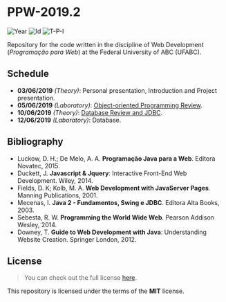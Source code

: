 # PPW-2019.2
![Year][year] ![Id][id] ![T-P-I][tpi]

Repository for the code written in the discipline of
Web Development (*Programação para Web*) at the 
Federal University of ABC (UFABC).

[year]: https://flat.badgen.net/badge/year/2019.2/blue
[id]: https://flat.badgen.net/badge/id/MCZA019-13/orange
[tpi]: https://flat.badgen.net/badge/T-P-I/2-2-4/grey

## Schedule

- **03/06/2019** *(Theory)*: Personal presentation, Introduction
      and Project presentation.
- **05/06/2019** *(Laboratory)*: [Object-oriented Programming Review].
- **10/06/2019** *(Theory)*: [Database Review and JDBC].
- **12/06/2019** *(Laboratory)*: Database.

[Object-oriented Programming Review]: laboratory/2019.06.05/
[Database Review and JDBC]: laboratory/2019.06.10/

## Bibliography

- Luckow, D. H.; De Melo, A. A. **Programação Java para a Web**.
  Editora Novatec, 2015.
- Duckett, J. **Javascript & Jquery**: Interactive Front-End 
  Web Development. Wiley, 2014.
- Fields, D. K; Kolb, M. A. **Web Development with JavaServer 
  Pages**. Manning Publications, 2001.
- Mecenas, I. **Java 2 - Fundamentos, Swing e JDBC**.
  Editora Alta Books, 2003.
- Sebesta, R. W. **Programming the World Wide Web**.
  Pearson Addison Wesley, 2014.
- Downey, T. **Guide to Web Development with Java**:
  Understanding Website Creation. Springer London, 2012.

## License

> You can check out the full license [here](LICENSE).

This repository is licensed under the terms of the **MIT** license.
